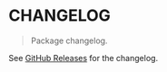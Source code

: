 # CHANGELOG

> Package changelog.

See [GitHub Releases](https://github.com/stdlib-js/stats-iter-mmeanabs/releases) for the changelog.